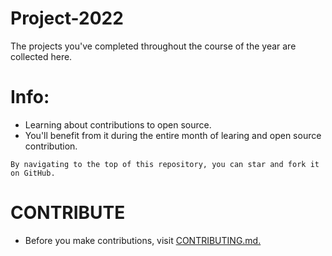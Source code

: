 # Project-2022

The projects you've completed throughout the course of the year are collected here.

# Info:
- Learning about contributions to open source.
- You'll benefit from it during the entire month of learing and open source contribution.

`By navigating to the top of this repository, you can star and fork it on GitHub.`

# CONTRIBUTE
- Before you make contributions, visit [CONTRIBUTING.md.](https://github.com/codex-iter/Project-2022/blob/main/CONTRIBUTING.md)
